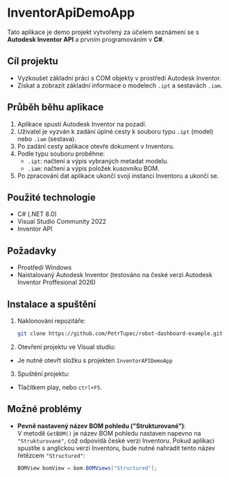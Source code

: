 ﻿# InventorApiDemoApp

Tato aplikace je demo projekt vytvořený za účelem seznámení se s **Autodesk Inventor API** a prvním programováním v **C#**.

## Cíl projektu

- Vyzkoušet základní práci s COM objekty v prostředí Autodesk Inventor.
- Získat a zobrazit základní informace o modelech `.ipt` a sestavách `.iam`.

## Průběh běhu aplikace

1. Aplikace spustí Autodesk Inventor na pozadí.
2. Uživatel je vyzván k zadání úplné cesty k souboru typu `.ipt` (model) nebo `.iam` (sestava).
3. Po zadání cesty aplikace otevře dokument v Inventoru.
4. Podle typu souboru proběhne:
   - `.ipt`: načtení a výpis vybraných metadat modelu.
   - `.iam`: načtení a výpis položek kusovníku BOM.
5. Po zpracování dat aplikace ukončí svoji instanci Inventoru a ukončí se.

## Použité technologie

- C# (.NET 8.0)
- Visual Studio Community 2022
- Inventor API

## Požadavky

- Prostředí Windows
- Naistalovaný Autodesk Inventor (testováno na české verzi Autodesk Inventor Proffesional 2026)

## Instalace a spuštění

1. Naklonování repozitáře:
   ```bash
   git clone https://github.com/PetrTupec/robot-dashboard-example.git
   ```

2. Otevření projektu ve Visual studiu:
- Je nutné otevřt složku s projekten `InventorAPIDemoApp`

3. Spuštění projektu:
- Tlačítkem play, nebo `ctrl+F5`.

## Možné problémy

- **Pevně nastavený název BOM pohledu ("Strukturované")**:  
  V metodě `GetBOM()` je název BOM pohledu nastaven napevno na `"Strukturované"`, což odpovídá české verzi Inventoru. Pokud aplikaci spustíte s anglickou verzí Inventoru, bude nutné nahradit tento název řetězcem `"Structured"`:
  
  ```csharp
  BOMView bomView = bom.BOMViews["Structured"];
  ```